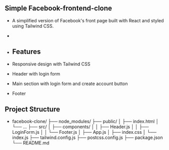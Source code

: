 ## Simple Facebook-frontend-clone
- A simplified version of Facebook's front page built with React and styled using Tailwind CSS.
- 
- ## Features

- Responsive design with Tailwind CSS
- Header with login form
- Main section with login form and create account button
- Footer

## Project Structure

- facebook-clone/
├── node_modules/
├── public/
│   ├── index.html
│   └── ...
├── src/
│   ├── components/
│   │   ├── Header.js
│   │   ├── LoginForm.js
│   │   └── Footer.js
│   ├── App.js
│   ├── index.css
│   └── index.js
├── tailwind.config.js
├── postcss.config.js
├── package.json
└── README.md
